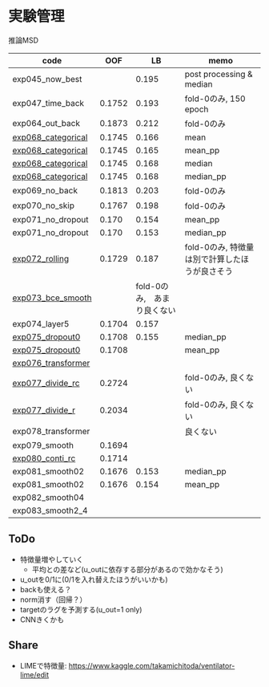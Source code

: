 # 実験管理

推論MSD

|code|OOF|LB|memo|
|--|--|--|--|
|exp045_now_best||0.195|post processing & median|
|exp047_time_back|0.1752|0.193|fold-0のみ, 150 epoch|
|exp064_out_back|0.1873|0.212|fold-0のみ|
|[exp068_categorical]|0.1745|0.166|mean|
|[exp068_categorical]|0.1745|0.165|mean_pp|
|[exp068_categorical]|0.1745|0.168|median|
|[exp068_categorical]|0.1745|0.168|median_pp|
|exp069_no_back|0.1813|0.203|fold-0のみ|
|exp070_no_skip|0.1767|0.198|fold-0のみ|
|exp071_no_dropout|0.170|0.154|mean_pp|
|exp071_no_dropout|0.170|0.153|median_pp|
|[exp072_rolling]|0.1729|0.187|fold-0のみ, 特徴量は別で計算したほうが良さそう|
|[exp073_bce_smooth]||fold-0のみ,　あまり良くない|
|exp074_layer5|0.1704|0.157||
|[exp075_dropout0]|0.1708|0.155|median_pp|
|[exp075_dropout0]|0.1708||mean_pp|
|[exp076_transformer]||||
|[exp077_divide_rc]|0.2724||fold-0のみ, 良くない|
|[exp077_divide_r]|0.2034||fold-0のみ, 良くない|
|exp078_transformer|||良くない|
|exp079_smooth|0.1694|||
|[exp080_conti_rc]|0.1714|||
|exp081_smooth02|0.1676|0.153|median_pp|
|exp081_smooth02|0.1676|0.154|mean_pp|
|exp082_smooth04||||
|exp083_smooth2_4||||

## ToDo
- 特徴量増やしていく
  - 平均との差など(u_outに依存する部分があるので効かなそう)
- u_outを0/1に(0/1を入れ替えたほうがいいかも)
- backも使える？
- norm消す（回帰？）
- targetのラグを予測する(u_out=1 only)
- CNNきくかも

## Share
- LIMEで特徴量: https://www.kaggle.com/takamichitoda/ventilator-lime/edit

[exp068_categorical]:https://www.kaggle.com/takamichitoda/ventilator-train-classification/notebook?scriptVersionId=76446772
[exp072_rolling]:https://github.com/trtd56/VentilatorPressurePrediction/blob/03a0f142a306d867fc6cb730c2804ba642e22806/src/ventilatorlstm.py
[exp073_bce_smooth]:https://github.com/trtd56/VentilatorPressurePrediction/blob/e0e9e2deed91d82bfe3c482209024de209487515/src/ventilatorlstm.py
[exp075_dropout0]:https://www.kaggle.com/takamichitoda/ventilator-train-classification?scriptVersionId=76597714
[exp076_transformer]:https://github.com/trtd56/VentilatorPressurePrediction/blob/4fb4c6e244c749bbe5ee35da2bb6a01fef5b5815/src/ventilatorlstm.py
[exp077_divide_rc]:https://www.kaggle.com/takamichitoda/ventilator-train-divide-r-c/notebook?scriptVersionId=76613957
[exp077_divide_r]:https://www.kaggle.com/takamichitoda/ventilator-train-divide-r-c?scriptVersionId=76621692
[exp080_conti_rc]:https://www.kaggle.com/takamichitoda/ventilator-train-classification?scriptVersionId=76624771

